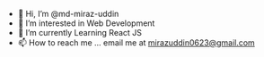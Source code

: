 - 👋 Hi, I’m @md-miraz-uddin
- 👀 I’m interested in Web Development
- 🌱 I’m currently Learning React JS  
- 📫 How to reach me ...
  email me at mirazuddin0623@gmail.com

<!---
md-miraz-uddin/md-miraz-uddin is a ✨ special ✨ repository because its `README.md` (this file) appears on your GitHub profile.
You can click the Preview link to take a look at your changes.
--->
